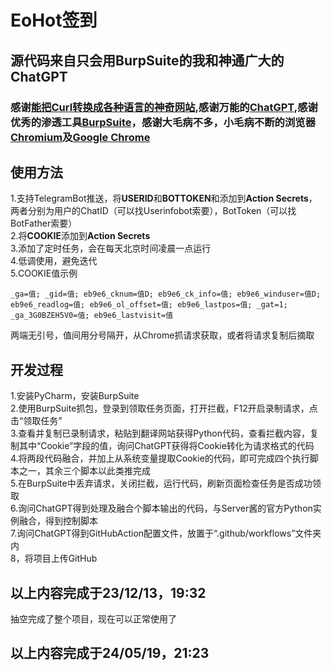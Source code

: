 # EoHot签到
## 源代码来自只会用BurpSuite的我和神通广大的ChatGPT
### 感谢[能把Curl转换成各种语言的神奇网站](https://curlconverter.com/),感谢万能的[ChatGPT](https://poe.com/ChatGPT),感谢优秀的渗透工具[BurpSuite](https://portswigger.net/burp)，感谢大毛病不多，小毛病不断的浏览器[Chromium](https://www.chromium.org/chromium-projects/)及[Google Chrome](https://www.google.com/chrome/)
## 使用方法
1.支持TelegramBot推送，将**USERID**和**BOTTOKEN**和添加到**Action Secrets**，两者分别为用户的ChatID（可以找Userinfobot索要），BotToken（可以找BotFather索要）  
2.将**COOKIE**添加到**Action Secrets**  
3.添加了定时任务，会在每天北京时间凌晨一点运行  
4.低调使用，避免迭代  
5.COOKIE值示例  
```plaintext
_ga=值; _gid=值; eb9e6_cknum=值D; eb9e6_ck_info=值; eb9e6_winduser=值D; eb9e6_readlog=值; eb9e6_ol_offset=值; eb9e6_lastpos=值; _gat=1; _ga_3G0BZEH5V0=值; eb9e6_lastvisit=值
```
两端无引号，值间用分号隔开，从Chrome抓请求获取，或者将请求复制后摘取  
## 开发过程
1.安装PyCharm，安装BurpSuite  
2.使用BurpSuite抓包，登录到领取任务页面，打开拦截，F12开启录制请求，点击“领取任务”  
3.查看并复制已录制请求，粘贴到翻译网站获得Python代码，查看拦截内容，复制其中“Cookie”字段的值，询问ChatGPT获得将Cookie转化为请求格式的代码  
4.将两段代码融合，并加上从系统变量提取Cookie的代码，即可完成四个执行脚本之一，其余三个脚本以此类推完成  
5.在BurpSuite中丢弃请求，关闭拦截，运行代码，刷新页面检查任务是否成功领取  
6.询问ChatGPT得到处理及融合个脚本输出的代码，与Server酱的官方Python实例融合，得到控制脚本  
7.询问ChatGPT得到GitHubAction配置文件，放置于“.github/workflows”文件夹内  
8，将项目上传GitHub  
## 以上内容完成于23/12/13，19:32    
抽空完成了整个项目，现在可以正常使用了
## 以上内容完成于24/05/19，21:23
